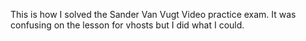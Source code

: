 This is how I solved the Sander Van Vugt Video practice exam.  It was confusing on the lesson for vhosts but I did what I could.